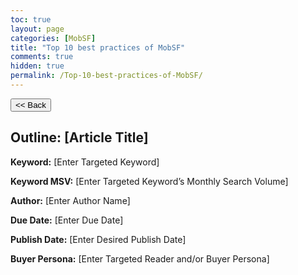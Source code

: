 ```yaml
---
toc: true
layout: page
categories: [MobSF]
title: "Top 10 best practices of MobSF"
comments: true
hidden: true
permalink: /Top-10-best-practices-of-MobSF/
---
```


<button class="back-button" onclick="window.history.back()"><< Back</button>

## Outline: [Article Title]

**Keyword:** [Enter Targeted Keyword]

**Keyword MSV:** [Enter Targeted Keyword’s Monthly Search Volume]

**Author:** [Enter Author Name]

**Due Date:** [Enter Due Date]

**Publish Date:** [Enter Desired Publish Date]

**Buyer Persona:** [Enter Targeted Reader and/or Buyer Persona]

<br>
